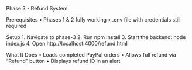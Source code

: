 Phase 3 - Refund System

Prerequisites
	•	Phases 1 & 2 fully working
	•	.env file with credentials still required

Setup
	1.	Navigate to phase-3
	2.	Run npm install
	3.	Start the backend: node index.js
  4.	Open http://localhost:4000/refund.html

What It Does
	•	Loads completed PayPal orders
	•	Allows full refund via “Refund” button
	•	Displays refund ID in an alert
